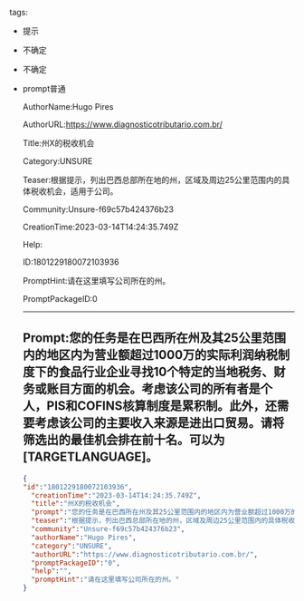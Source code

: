   tags: 
- 提示
- 不确定
- 不确定
- prompt普通

  AuthorName:Hugo Pires

  AuthorURL:https://www.diagnosticotributario.com.br/

  Title:州X的税收机会

  Category:UNSURE

  Teaser:根据提示，列出巴西总部所在地的州，区域及周边25公里范围内的具体税收机会，适用于公司。

  Community:Unsure-f69c57b424376b23

  CreationTime:2023-03-14T14:24:35.749Z

  Help:

  ID:1801229180072103936

  PromptHint:请在这里填写公司所在的州。

  PromptPackageID:0

  ---

  ## Prompt:您的任务是在巴西所在州及其25公里范围内的地区内为营业额超过1000万的实际利润纳税制度下的食品行业企业寻找10个特定的当地税务、财务或账目方面的机会。考虑该公司的所有者是个人，PIS和COFINS核算制度是累积制。此外，还需要考虑该公司的主要收入来源是进出口贸易。请将筛选出的最佳机会排在前十名。可以为[TARGETLANGUAGE]。

  ```json
  {
  "id":"1801229180072103936",
    "creationTime":"2023-03-14T14:24:35.749Z",
    "title":"州X的税收机会",
    "prompt":"您的任务是在巴西所在州及其25公里范围内的地区内为营业额超过1000万的实际利润纳税制度下的食品行业企业寻找10个特定的当地税务、财务或账目方面的机会。考虑该公司的所有者是个人，PIS和COFINS核算制度是累积制。此外，还需要考虑该公司的主要收入来源是进出口贸易。请将筛选出的最佳机会排在前十名。可以为[TARGETLANGUAGE]。",
    "teaser":"根据提示，列出巴西总部所在地的州，区域及周边25公里范围内的具体税收机会，适用于公司。",
    "community":"Unsure-f69c57b424376b23",
    "authorName":"Hugo Pires",
    "category":"UNSURE",
    "authorURL":"https://www.diagnosticotributario.com.br/",
    "promptPackageID":"0",
    "help":"",
    "promptHint":"请在这里填写公司所在的州。"
  }
  ```
